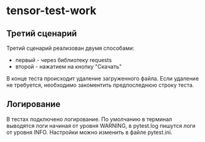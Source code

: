 # tensor-test-work
## Третий сценарий
 Третий сценарий реализован двумя способами:
- первый - через библиотеку requests
- второй - нажатием на кнопку "Скачать"

В конце теста происходит удаление загруженного файла. Если удаление не требуется, необходимо закоментить предпоследнюю строку теста.
## Логирование
В тестах подключено логирование.
По умолчанию в терминал выводятся логи начиная от уровня WARNING, в pytest.log пишутся логи от уровня INFO. Настройки можно изменить в файле pytest.ini.